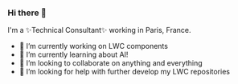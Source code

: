 ### Hi there 👋


I'm a ✨Technical Consultant✨ working in Paris, France.

- 🔭 I’m currently working on LWC components
- 🌱 I’m currently learning about AI!
- 👯 I’m looking to collaborate on anything and everything
- 🤔 I’m looking for help with further develop my LWC repositories


